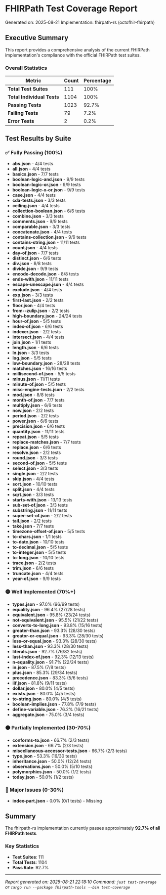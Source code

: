 # FHIRPath Test Coverage Report

Generated on: 2025-08-21
Implementation: fhirpath-rs (octofhir-fhirpath)

## Executive Summary

This report provides a comprehensive analysis of the current FHIRPath implementation's compliance with the official FHIRPath test suites.

### Overall Statistics

| Metric | Count | Percentage |
|--------|-------|------------|
| **Total Test Suites** | 111 | 100% |
| **Total Individual Tests** | 1104 | 100% |
| **Passing Tests** | 1023 | 92.7% |
| **Failing Tests** | 79 | 7.2% |
| **Error Tests** | 2 | 0.2% |

## Test Results by Suite

### ✅ Fully Passing (100%)

- **abs.json** - 4/4 tests
- **all.json** - 4/4 tests
- **basics.json** - 7/7 tests
- **boolean-logic-and.json** - 9/9 tests
- **boolean-logic-or.json** - 9/9 tests
- **boolean-logic-x-or.json** - 9/9 tests
- **case.json** - 4/4 tests
- **cda-tests.json** - 3/3 tests
- **ceiling.json** - 4/4 tests
- **collection-boolean.json** - 6/6 tests
- **combine.json** - 3/3 tests
- **comments.json** - 9/9 tests
- **comparable.json** - 3/3 tests
- **concatenate.json** - 4/4 tests
- **contains-collection.json** - 9/9 tests
- **contains-string.json** - 11/11 tests
- **count.json** - 4/4 tests
- **day-of.json** - 7/7 tests
- **distinct.json** - 6/6 tests
- **div.json** - 8/8 tests
- **divide.json** - 9/9 tests
- **encode-decode.json** - 8/8 tests
- **ends-with.json** - 11/11 tests
- **escape-unescape.json** - 4/4 tests
- **exclude.json** - 4/4 tests
- **exp.json** - 3/3 tests
- **first-last.json** - 2/2 tests
- **floor.json** - 4/4 tests
- **from--zulip.json** - 2/2 tests
- **high-boundary.json** - 24/24 tests
- **hour-of.json** - 5/5 tests
- **index-of.json** - 6/6 tests
- **indexer.json** - 2/2 tests
- **intersect.json** - 4/4 tests
- **join.json** - 1/1 tests
- **length.json** - 6/6 tests
- **ln.json** - 3/3 tests
- **log.json** - 5/5 tests
- **low-boundary.json** - 28/28 tests
- **matches.json** - 16/16 tests
- **millisecond-of.json** - 5/5 tests
- **minus.json** - 11/11 tests
- **minute-of.json** - 5/5 tests
- **misc-engine-tests.json** - 2/2 tests
- **mod.json** - 8/8 tests
- **month-of.json** - 7/7 tests
- **multiply.json** - 6/6 tests
- **now.json** - 2/2 tests
- **period.json** - 2/2 tests
- **power.json** - 6/6 tests
- **precision.json** - 6/6 tests
- **quantity.json** - 11/11 tests
- **repeat.json** - 5/5 tests
- **replace-matches.json** - 7/7 tests
- **replace.json** - 6/6 tests
- **resolve.json** - 2/2 tests
- **round.json** - 3/3 tests
- **second-of.json** - 5/5 tests
- **select.json** - 3/3 tests
- **single.json** - 2/2 tests
- **skip.json** - 4/4 tests
- **sort.json** - 10/10 tests
- **split.json** - 4/4 tests
- **sqrt.json** - 3/3 tests
- **starts-with.json** - 13/13 tests
- **sub-set-of.json** - 3/3 tests
- **substring.json** - 11/11 tests
- **super-set-of.json** - 2/2 tests
- **tail.json** - 2/2 tests
- **take.json** - 7/7 tests
- **timezone-offset-of.json** - 5/5 tests
- **to-chars.json** - 1/1 tests
- **to-date.json** - 10/10 tests
- **to-decimal.json** - 5/5 tests
- **to-integer.json** - 5/5 tests
- **to-long.json** - 10/10 tests
- **trace.json** - 2/2 tests
- **trim.json** - 6/6 tests
- **truncate.json** - 4/4 tests
- **year-of.json** - 9/9 tests

### 🟡 Well Implemented (70%+)

- **types.json** - 97.0% (96/99 tests)
- **equality.json** - 96.4% (27/28 tests)
- **equivalent.json** - 95.8% (23/24 tests)
- **not-equivalent.json** - 95.5% (21/22 tests)
- **converts-to-long.json** - 93.8% (15/16 tests)
- **greater-than.json** - 93.3% (28/30 tests)
- **greator-or-equal.json** - 93.3% (28/30 tests)
- **less-or-equal.json** - 93.3% (28/30 tests)
- **less-than.json** - 93.3% (28/30 tests)
- **literals.json** - 92.7% (76/82 tests)
- **last-index-of.json** - 92.3% (12/13 tests)
- **n-equality.json** - 91.7% (22/24 tests)
- **in.json** - 87.5% (7/8 tests)
- **plus.json** - 85.3% (29/34 tests)
- **precedence.json** - 83.3% (5/6 tests)
- **iif.json** - 81.8% (9/11 tests)
- **dollar.json** - 80.0% (4/5 tests)
- **exists.json** - 80.0% (4/5 tests)
- **to-string.json** - 80.0% (4/5 tests)
- **boolean-implies.json** - 77.8% (7/9 tests)
- **define-variable.json** - 76.2% (16/21 tests)
- **aggregate.json** - 75.0% (3/4 tests)

### 🟠 Partially Implemented (30-70%)

- **conforms-to.json** - 66.7% (2/3 tests)
- **extension.json** - 66.7% (2/3 tests)
- **miscellaneous-accessor-tests.json** - 66.7% (2/3 tests)
- **type.json** - 53.3% (16/30 tests)
- **inheritance.json** - 50.0% (12/24 tests)
- **observations.json** - 50.0% (5/10 tests)
- **polymorphics.json** - 50.0% (1/2 tests)
- **today.json** - 50.0% (1/2 tests)

### 🔴 Major Issues (0-30%)

- **index-part.json** - 0.0% (0/1 tests) - Missing

## Summary

The fhirpath-rs implementation currently passes approximately **92.7% of all FHIRPath tests**.

### Key Statistics
- **Test Suites**: 111
- **Total Tests**: 1104
- **Pass Rate**: 92.7%

---

*Report generated on: 2025-08-21 22:18:10*
*Command: `just test-coverage` or `cargo run --package fhirpath-tools --bin test-coverage`*
